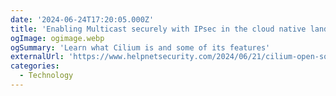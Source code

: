 ```yaml
---
date: '2024-06-24T17:20:05.000Z'
title: 'Enabling Multicast securely with IPsec in the cloud native landscape with Cilium'
ogImage: ogimage.webp
ogSummary: 'Learn what Cilium is and some of its features'
externalUrl: 'https://www.helpnetsecurity.com/2024/06/21/cilium-open-source-ebpf-based-networking-security-observability/'
categories:
  - Technology
---
```

